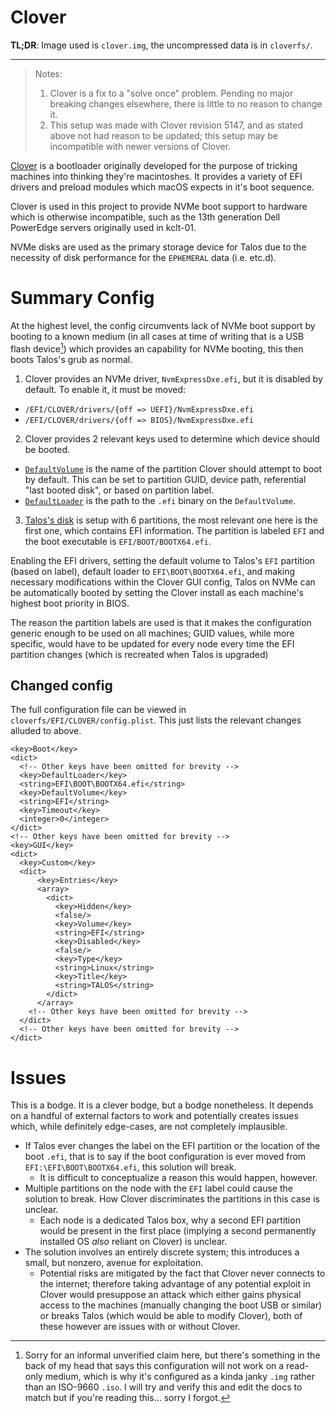 # Clover

**TL;DR**: Image used is `clover.img`, the uncompressed data is in `cloverfs/`.

---

> Notes: 
>
> 1. Clover is a fix to a "solve once" problem. Pending no major breaking changes elsewhere, there is little to no reason to change it.
> 2. This setup was made with Clover revision 5147, and as stated above not had reason to be updated; this setup may be incompatible with newer versions of Clover.

[Clover](https://github.com/CloverHackyColor/CloverBootloader) is a bootloader originally developed for the purpose of tricking machines into thinking they're macintoshes. It provides a variety of EFI drivers and preload modules which macOS expects in it's boot sequence.

Clover is used in this project to provide NVMe boot support to hardware which is otherwise incompatible, such as the 13th generation Dell PowerEdge servers originally used in kclt-01.

NVMe disks are used as the primary storage device for Talos due to the necessity of disk performance for the `EPHEMERAL` data (i.e. etc.d). 

# Summary Config

At the highest level, the config circumvents lack of NVMe boot support by booting to a known medium (in all cases at time of writing that is a USB flash device[^1]) which provides an capability for NVMe booting, this then boots Talos's grub as normal.

1. Clover provides an NVMe driver, `NvmExpressDxe.efi`, but it is disabled by default. To enable it, it must be moved:
  - `/EFI/CLOVER/drivers/{off => UEFI}/NvmExpressDxe.efi`
  - `/EFI/CLOVER/drivers/{off => BIOS}/NvmExpressDxe.efi`
2. Clover provides 2 relevant keys used to determine which device should be booted.
  - [`DefaultVolume`](https://github.com/CloverHackyColor/CloverBootloader/wiki/Configuration#defaultvolume) is the name of the partition Clover should attempt to boot by default. This can be set to partition GUID, device path, referential "last booted disk", or based on partition label.
  - [`DefaultLoader`](https://github.com/CloverHackyColor/CloverBootloader/wiki/Configuration#defaultloader) is the path to the `.efi` binary on the `DefaultVolume`.
3. [Talos's disk](https://www.talos.dev/v1.3/learn-more/architecture/#file-system-partitions) is setup with 6 partitions, the most relevant one here is the first one, which contains EFI information. The partition is labeled `EFI` and the boot executable is `EFI/BOOT/BOOTX64.efi`.

Enabling the EFI drivers, setting the default volume to Talos's `EFI` partition (based on label), default loader to `EFI\BOOT\BOOTX64.efi`, and making necessary modifications within the Clover GUI config, Talos on NVMe can be automatically booted by setting the Clover install as each machine's highest boot priority in BIOS.

The reason the partition labels are used is that it makes the configuration generic enough to be used on all machines; GUID values, while more specific, would have to be updated for every node every time the EFI partition changes (which is recreated when Talos is upgraded)

[^1]: Sorry for an informal unverified claim here, but there's something in the back of my head that says this configuration will not work on a read-only medium, which is why it's configured as a kinda janky `.img` rather than an ISO-9660 `.iso`. I will try and verify this and edit the docs to match but if you're reading this... sorry I forgot.

## Changed config

The full configuration file can be viewed in `cloverfs/EFI/CLOVER/config.plist`. This just lists the relevant changes alluded to above.

```
<key>Boot</key>
<dict>
  <!-- Other keys have been omitted for brevity -->
  <key>DefaultLoader</key>
  <string>EFI\BOOT\BOOTX64.efi</string>
  <key>DefaultVolume</key>
  <string>EFI</string>
  <key>Timeout</key>
  <integer>0</integer>
</dict>
<!-- Other keys have been omitted for brevity -->
<key>GUI</key>
<dict>
  <key>Custom</key>
  <dict>
      <key>Entries</key>
      <array>
        <dict>
          <key>Hidden</key>
          <false/>
          <key>Volume</key>
          <string>EFI</string>
          <key>Disabled</key>
          <false/>
          <key>Type</key>
          <string>Linux</string>
          <key>Title</key>
          <string>TALOS</string>
        </dict>
      </array>
    <!-- Other keys have been omitted for brevity -->
  </dict>
  <!-- Other keys have been omitted for brevity -->
</dict>
```

# Issues

This is a bodge. It is a clever bodge, but a bodge nonetheless. It depends on a handful of external factors to work and potentially creates issues which, while definitely edge-cases, are not completely implausible.

- If Talos ever changes the label on the EFI partition or the location of the boot `.efi`, that is to say if the boot configuration is ever moved from `EFI:\EFI\BOOT\BOOTX64.efi`, this solution will break.
  - It is difficult to conceptualize a reason this would happen, however.
- Multiple partitions on the node with the `EFI` label could cause the solution to break. How Clover discriminates the partitions in this case is unclear.
  - Each node is a dedicated Talos box, why a second EFI partition would be present in the first place (implying a second permanently installed OS *also* reliant on Clover) is unclear.
- The solution involves an entirely discrete system; this introduces a small, but nonzero, avenue for exploitation.
  - Potential risks are mitigated by the fact that Clover never connects to the internet; therefore taking advantage of any potential exploit in Clover would presuppose an attack which either gains physical access to the machines (manually changing the boot USB or similar) or breaks Talos (which would be able to modify Clover), both of these however are issues with or without Clover.
